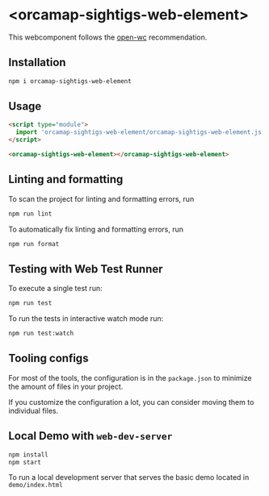 # \<orcamap-sightigs-web-element>

This webcomponent follows the [open-wc](https://github.com/open-wc/open-wc) recommendation.

## Installation

```bash
npm i orcamap-sightigs-web-element
```

## Usage

```html
<script type="module">
  import 'orcamap-sightigs-web-element/orcamap-sightigs-web-element.js';
</script>

<orcamap-sightigs-web-element></orcamap-sightigs-web-element>
```

## Linting and formatting

To scan the project for linting and formatting errors, run

```bash
npm run lint
```

To automatically fix linting and formatting errors, run

```bash
npm run format
```

## Testing with Web Test Runner

To execute a single test run:

```bash
npm run test
```

To run the tests in interactive watch mode run:

```bash
npm run test:watch
```


## Tooling configs

For most of the tools, the configuration is in the `package.json` to minimize the amount of files in your project.

If you customize the configuration a lot, you can consider moving them to individual files.

## Local Demo with `web-dev-server`

```bash
npm install
npm start
```

To run a local development server that serves the basic demo located in `demo/index.html`

